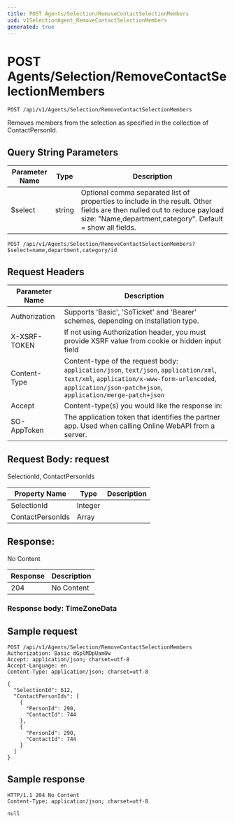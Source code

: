 ```yaml
---
title: POST Agents/Selection/RemoveContactSelectionMembers
uid: v1SelectionAgent_RemoveContactSelectionMembers
generated: true
---
```


# POST Agents/Selection/RemoveContactSelectionMembers

```http
POST /api/v1/Agents/Selection/RemoveContactSelectionMembers
```

Removes members from the selection as  specified in the collection of ContactPersonId.







## Query String Parameters

| Parameter Name | Type |  Description |
|----------------|------|--------------|
| $select | string |  Optional comma separated list of properties to include in the result. Other fields are then nulled out to reduce payload size: "Name,department,category". Default = show all fields. |

```http
POST /api/v1/Agents/Selection/RemoveContactSelectionMembers?$select=name,department,category/id
```


## Request Headers

| Parameter Name | Description |
|----------------|-------------|
| Authorization  | Supports 'Basic', 'SoTicket' and 'Bearer' schemes, depending on installation type. |
| X-XSRF-TOKEN   | If not using Authorization header, you must provide XSRF value from cookie or hidden input field |
| Content-Type | Content-type of the request body: `application/json`, `text/json`, `application/xml`, `text/xml`, `application/x-www-form-urlencoded`, `application/json-patch+json`, `application/merge-patch+json` |
| Accept         | Content-type(s) you would like the response in:  |
| SO-AppToken | The application token that identifies the partner app. Used when calling Online WebAPI from a server. |

## Request Body: request 

SelectionId, ContactPersonIds 

| Property Name | Type |  Description |
|----------------|------|--------------|
| SelectionId | Integer |  |
| ContactPersonIds | Array |  |

## Response:

No Content

| Response | Description |
|----------------|-------------|
| 204 | No Content |

### Response body: TimeZoneData


## Sample request

```http!
POST /api/v1/Agents/Selection/RemoveContactSelectionMembers
Authorization: Basic dGplMDpUamUw
Accept: application/json; charset=utf-8
Accept-Language: en
Content-Type: application/json; charset=utf-8

{
  "SelectionId": 612,
  "ContactPersonIds": [
    {
      "PersonId": 290,
      "ContactId": 744
    },
    {
      "PersonId": 290,
      "ContactId": 744
    }
  ]
}
```

## Sample response

```http_
HTTP/1.1 204 No Content
Content-Type: application/json; charset=utf-8

null
```